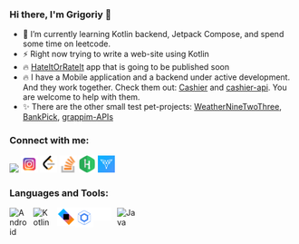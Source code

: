 ### Hi there, I'm Grigoriy 👋

- 🌱 I’m currently learning Kotlin backend, Jetpack Compose, and spend some time on leetcode.
- ⚡ Right now trying to write a web-site using Kotlin
- 🔥 [HateItOrRateIt](https://github.com/Grigoriym/HateItOrRateIt) app that is going to be published soon
- 🔥 I have a Mobile application and a backend under active development. And they work together. Check them out: [Cashier](https://github.com/Grigoriym/Cashier) and [cashier-api](https://github.com/Grigoriym/cashier-api). You are welcome to help with them.
- ✨ There are the other small test pet-projects: [WeatherNineTwoThree](https://github.com/Grigoriym/WeatherNineTwoThree), [BankPick](https://github.com/Grigoriym/Bankpick), [grappim-APIs](https://github.com/Grigoriym/grappim-apis)

### Connect with me:
<a href="https://linkedin.com/in/grigoriy-mikhalchuk-v/"><img height="30" src="https://cdn.jsdelivr.net/gh/devicons/devicon/icons/linkedin/linkedin-original.svg"></a>
<a href="https://instagram.com/grigoriymikhalchuk/"><img height="30" src="https://github.com/Grigoriym/GrigoriyM/blob/main/icon/instagram.png"></a>
<a href="https://leetcode.com/grigoriymikhalchuk/"><img height="30" src="https://github.com/Grigoriym/GrigoriyM/blob/main/icon/leetcode.png"></a>
<a href="https://stackoverflow.com/users/9822532/grigoriym"><img height="30" src="https://github.com/Grigoriym/GrigoriyM/blob/main/icon/so.png"></a>
<a href="https://www.hackerrank.com/grigoriy_mik"><img height="30" src="https://github.com/Grigoriym/GrigoriyM/blob/main/icon/hackerrank.png"></a>
<a href="https://app.codesignal.com/profile/grigoriy_m_one"><img height="30" src="https://github.com/Grigoriym/GrigoriyM/blob/main/icon/codesignal.jpg"></a>

### Languages and Tools:

<img align="left" alt="Android" width="32px" src="https://cdn.jsdelivr.net/gh/devicons/devicon/icons/android/android-plain-wordmark.svg" style="padding-right:10px;" />
<img align="left" alt="Kotlin" width="32px" src="https://cdn.jsdelivr.net/gh/devicons/devicon/icons/kotlin/kotlin-original.svg" style="padding-right:10px;"/>
<img align="left" alt="ktor" width="32px" src="https://github.com/Grigoriym/GrigoriyM/blob/main/icon/ktor.png"/>
<img align="left" alt="Compose" width="32px" src="https://github.com/Grigoriym/GrigoriyM/blob/main/icon/compose.svg"/>
<img align="left" alt="Gradle" width="32px" src="https://github.com/Grigoriym/GrigoriyM/blob/main/icon/gradle.svg" style="padding-right:10px;"/>
<img align="left" alt="Java" width="32px" src="https://cdn.jsdelivr.net/gh/devicons/devicon/icons/java/java-original-wordmark.svg"/>
